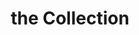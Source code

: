 ---
path: "/theCollection/"
title: "the Collection"
dates: "2017 to Present"
location: "Kauai"
descrip1: "Landscape Copy 1"
descrip2: "Landscape Copy 2"
descrip3: "Landscape Copy 3"
photoDescrip1: "Landscape Pic Descrip copy 1"
photoDescrip2: "Landscape Pic Descrip copy 2"
---